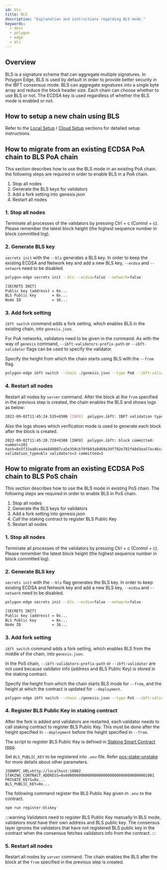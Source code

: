 ```yaml
---
id: bls
title: BLS
description: "Explanation and instructions regarding BLS mode."
keywords:
  - docs
  - polygon
  - edge
  - bls
---
```


## Overview

BLS is a signature scheme that can aggregate multiple signatures. In Polygon Edge, BLS is used by default in order to provide better security in the IBFT consensus mode. BLS can aggregate signatures into a single byte array and reduce the block header size. Each chain can choose whether to use BLS or not. The ECDSA key is used regardless of whether the BLS mode is enabled or not.

## How to setup a new chain using BLS

Refer to the [Local Setup](/docs/edge/get-started/set-up-ibft-locally) / [Cloud Setup](/docs/edge/get-started/set-up-ibft-on-the-cloud) sections for detailed setup instructions.

## How to migrate from an existing ECDSA PoA chain to BLS PoA chain

This section describes how to use the BLS mode in an existing PoA chain.
the following steps are required in order to enable BLS in a PoA chain.

1. Stop all nodes
2. Generate the BLS keys for validators
3. Add a fork setting into genesis.json
4. Restart all nodes

### 1. Stop all nodes

Terminate all processes of the validators by pressing Ctrl + c (Control + c). Please remember the latest block height (the highest sequence number in block committed log).

### 2. Generate BLS key

`secrets init` with the `--bls` generates a BLS key. In order to keep the existing ECDSA and Network key and add a new BLS key, `--ecdsa` and `--network` need to be disabled.

```bash
polygon-edge secrets init --bls --ecdsa=false --network=false

[SECRETS INIT]
Public key (address) = 0x...
BLS Public key       = 0x...
Node ID              = 16...
```

### 3. Add fork setting

`ibft switch` command adds a fork setting, which enables BLS in the existing chain, into `genesis.json`.

For PoA networks, validators need to be given in the command. As with the way of `genesis` command, `--ibft-validators-prefix-path` or `--ibft-validator` flags can be used to specify the validator.

Specify the height from which the chain starts using BLS with the `--from` flag.

```bash
polygon-edge ibft switch --chain ./genesis.json --type PoA --ibft-validator-type bls --ibft-validators-prefix-path test-chain- --from 100
```

### 4. Restart all nodes

Restart all nodes by `server` command. After the block at the `from` specified in the previous step is created, the chain enables the BLS and shows logs as below:

```bash
2022-09-02T11:45:24.535+0300 [INFO]  polygon.ibft: IBFT validation type switched: old=ecdsa new=bls
```

Also the logs shows which verification mode is used to generate each block after the block is created.

```
2022-09-02T11:45:28.728+0300 [INFO]  polygon.ibft: block committed: number=101 hash=0x5f33aa8cea4e849807ca5e350cb79f603a0d69a39f792e782f48d3ea57ac46ca validation_type=bls validators=3 committed=3
```

## How to migrate from an existing ECDSA PoS chain to BLS PoS chain

This section describes how to use the BLS mode in existing PoS chain.
The following steps are required in order to enable BLS in PoS chain.

1. Stop all nodes
2. Generate the BLS keys for validators
3. Add a fork setting into genesis.json
4. Call the staking contract to register BLS Public Key
5. Restart all nodes

### 1. Stop all nodes

Terminate all processes of the validators by pressing Ctrl + c (Control + c). Please remember the latest block height (the highest sequence number in block committed log).

### 2. Generate BLS key

`secrets init` with the `--bls` flag generates the BLS key. In order to keep existing ECDSA and Network key and add a new BLS key, `--ecdsa` and `--network` need to be disabled.

```bash
polygon-edge secrets init --bls --ecdsa=false --network=false

[SECRETS INIT]
Public key (address) = 0x...
BLS Public key       = 0x...
Node ID              = 16...
```

### 3. Add fork setting

`ibft switch` command adds a fork setting, which enables BLS from the middle of the chain, into `genesis.json`.

In the PoS chain, `--ibft-validators-prefix-path` or `--ibft-validator` are not used because validator info (address and BLS Public Key) is stored in the staking contract.

Specify the height from which the chain starts BLS mode for `--from`, and the height at which the contract is updated for `--deployment`.

```bash
polygon-edge ibft switch --chain ./genesis.json --type PoS --ibft-validator-type bls --deployment 50 --from 200
```

### 4. Register BLS Public Key in staking contract

After the fork is added and validators are restarted, each validator needs to call staking contract to register BLS Public Key. This must be done after the height specified in `--deployment` before the height specified in `--from`.

The script to register BLS Public Key is defined in [Staking Smart Contract repo](https://github.com/0xPolygon/staking-contracts). 

Set `BLS_PUBLIC_KEY` to be registered into `.env` file. Refer [pos-stake-unstake](/docs/edge/consensus/pos-stake-unstake#setting-up-the-provided-helper-scripts) for more details about other parameters.

```env
JSONRPC_URL=http://localhost:10002
STAKING_CONTRACT_ADDRESS=0x0000000000000000000000000000000000001001
PRIVATE_KEYS=0x...
BLS_PUBLIC_KEY=0x...
```

The following command register the BLS Public Key given in `.env` to the contract.

```bash
npm run register-blskey
```

:::warning Validators need to register BLS Public Key manually
In BLS mode, validators must have their own address and BLS public key. The consensus layer ignores the validators that have not registered BLS public key in the contract when the consensus fetches validators info from the contract.
:::

### 5. Restart all nodes

Restart all nodes by `server` command. The chain enables the BLS after the block at the `from` specified in the previous step is created.